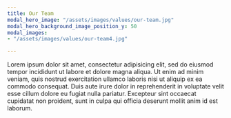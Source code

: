 ```yaml
---
title: Our Team
modal_hero_image: "/assets/images/values/our-team.jpg"
modal_hero_background_image_position_y: 50
modal_images:
- "/assets/images/values/our-team4.jpg"

---
```

Lorem ipsum dolor sit amet, consectetur adipisicing elit, sed do eiusmod tempor incididunt ut labore et dolore magna aliqua. Ut enim ad minim veniam, quis nostrud exercitation ullamco laboris nisi ut aliquip ex ea commodo consequat. Duis aute irure dolor in reprehenderit in voluptate velit esse cillum dolore eu fugiat nulla pariatur. Excepteur sint occaecat cupidatat non proident, sunt in culpa qui officia deserunt mollit anim id est laborum.
